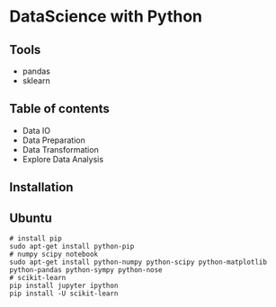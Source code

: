 # DataScience with Python

## Tools

* pandas
* sklearn

## Table of contents

* Data IO
* Data Preparation
* Data Transformation
* Explore Data Analysis

## Installation

## Ubuntu

```
# install pip
sudo apt-get install python-pip
# numpy scipy notebook
sudo apt-get install python-numpy python-scipy python-matplotlib python-pandas python-sympy python-nose
# scikit-learn
pip install jupyter ipython
pip install -U scikit-learn
```
